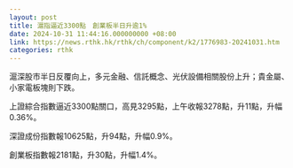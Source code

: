 ```yaml
---
layout: post
title: 滬指逼近3300點　創業板半日升逾1%
date: 2024-10-31 11:44:16.000000000 +08:00
link: https://news.rthk.hk/rthk/ch/component/k2/1776983-20241031.htm
categories: rthk
---
```


滬深股市半日反覆向上，多元金融、信託概念、光伏設備相關股份上升；貴金屬、小家電板塊則下跌。

上證綜合指數逼近3300點關口，高見3295點，上午收報3278點，升11點，升幅0.36%。

深證成份指數報10625點，升94點，升幅0.9%。

創業板指數報2181點，升30點，升幅1.4%。
